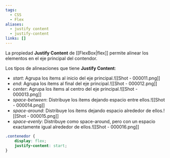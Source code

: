 ```yaml
---
tags:
  - CSS
  - Flex
aliases:
  - justify content
  - justify-content
links: []
---
```

La propiedad **Justify Content** de [[FlexBox|flex]] permite alinear los elementos en el eje principal del contendor.

Los tipos de alineaciones que tiene **Justify Content**:
- *start*: Agrupa los ítems al inicio del eje principal.![[Shot - 000011.png]]
- *end*: Agrupa los ítems al final del eje principal.![[Shot - 000012.png]]
- *center*: Agrupa los ítems al centro del eje principal.![[Shot - 000013.png]]
- *space-between*: Distribuye los ítems dejando espacio entre ellos.![[Shot - 000014.png]]
- *space-around*: Distribuye los ítems dejando espacio alrededor de ellos.![[Shot - 000015.png]]
- *space-evenly*: Distribuye como space-around, pero con un espacio exactamente igual alrededor de ellos.![[Shot - 000016.png]]
```css
.contenedor {
	display: flex;
	justify-content: start;
}
```